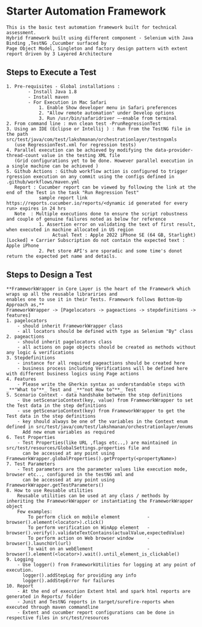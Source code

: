 # Starter Automation Framework

    This is the basic test automation framework built for technical assessment.
    Hybrid framework built using different component - Selenium with Java Binding ,TestNG ,Cucumber surfaced by
    Page Object Model, Singleton and factory design pattern with extent report driven by 3 Layered Architecture


## Steps to Execute a Test

    1. Pre-requisites - Global installations :
            - Install Java 1.8 
            - Install maven
            - For Execution in Mac Safari 
                1. Enable Show developer menu in Safari preferences
                2. "Allow remote automation" under Develop options
                3. Run /usr/bin/safaridriver –-enable from terminal
    2. From command line : mvn clean test -PrunRegressionTest
    3. Using an IDE (Eclipse or Intellij ) : Run from the TestNG file in the path src/test/java/com/test/lakshmanan/orchestrationlayer/testngxmls
       (use RegressionTest.xml for regression tests)
    4. Parallel execution can be achieved by modifying the data-provider-thread-count value in the testing XML file 
       (Grid configurations yet to be done. However parallel execution in a single machine can be achieved )
    5. Github Actions : Github workflow action is configured to trigger rgression execution on any commit using the configs defined in .github/workflows/maven.yml
       Report : Cucumber report can be viewed by following the link at the end of the Test in the task "Run Regression Test"  
                sample report link https://reports.cucumber.io/reports/<dynamic id generated for every run> expires in 24 hrs
       Note  : Multiple executions done to ensure the script robustness and couple of genuine failures noted as below for reference
                1. Assertion error on validating the text of first result, when executed in machine allocated in US region
                     Actual Text : Apple 2022 iPhone SE (64 GB, Starlight) [Locked] + Carrier Subscription do not contain the expected text : Apple iPhone
                2. Pet store API's are sporadic and some time's donot return the expected pet name and details.

## Steps to Design a Test

    **FrameworkWrapper in Core Layer is the heart of the Framework which wraps up all the reusable librariries and 
    enables one to use it in their Tests. Framework follows Bottom-Up Approach as,**
    FrameworkWrapper -> [Pagelocators -> pageactions -> stepdefinitions -> features]
    1. pagelocators 
        - should inherit FrameworkWrapper class
        - all locators should be defined with type as Selenium "By" class
    2. pageactions
        - should inherit pagelocators class
        - all actions on page objects should be created as methods without any logic & verifications
    3. Stepdefinitions
        - instance for all required pageactions should be created here
        - business process including Verifications will be defined here with different business logics using Page actions
    4. Features
        - Please write the Gherkin syntax as understandable steps with _**"What to"**_ Test and _**"not How to"**_ Test
    5. Scenario Context - data handshake between the step definitions
        - Use setScenarioContext(key, value) from FrameworkWrapper to set the Test data in the step definitions
        - use getScenarioContext(key) from FrameworkWrapper to get the Test data in the step definitions
        - key should always be one of the variables in the Context enum defined in src/test/java/com/test/lakshmanan/orchestrationlayer/enums
          Add new enum variables as required
    6. Test Properties
        - Test Properties(like URL ,flags etc..,) are maintained in src/test/resources/GlobalSettings.properties file and 
          can be accessed at any point using FrameworkWrapper.globalProperties().getProperty(<propertyName>)
    7. Test Parameters
        - Test parameters are the parameter values like execution mode, browser etc.., configured in the testNG xml and 
          can be accessed at any point using FrameworkWrapper.getTestParameters()
    8. How to use Reusable utilities
        Reusable utilities can be used at any class / methods by inheriting the FrameworkWrapper or instantiating the FrameworkWrapper object
        Few examples:
            To perform click on mobile element          - browser().element(<locator>).click()
            To perform verification on WinApp element   - browser().verify().validateTextContains(actualValue,expectedValue)
            To perform action on Web browser window     - browser().launchUrl(url)
            To wait on an webElement                    - browser().element(<locator>).wait().until_element_is_clickable()
    9. Logging
        - Use logger() from FrameworkUtilities for logging at any point of execution.
          logger().addStepLog for providing any info
          logger().addStepError for failures
    10. Report
        - At the end of execution Extent html and spark html reports are generated in Reports/ folder
        - Junit and TestNG reports in target/surefire-reports when executed through maven commandline
        - Extent and cucumber report configurations can be done in respective files in src/test/resources


